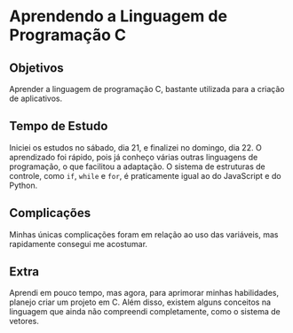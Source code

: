 # Aprendendo a Linguagem de Programação C

## Objetivos
Aprender a linguagem de programação C, bastante utilizada para a criação de aplicativos.

## Tempo de Estudo
Iniciei os estudos no sábado, dia 21, e finalizei no domingo, dia 22. O aprendizado foi rápido, pois já conheço várias outras linguagens de programação, o que facilitou a adaptação. O sistema de estruturas de controle, como `if`, `while` e `for`, é praticamente igual ao do JavaScript e do Python.

## Complicações
Minhas únicas complicações foram em relação ao uso das variáveis, mas rapidamente consegui me acostumar.

## Extra
Aprendi em pouco tempo, mas agora, para aprimorar minhas habilidades, planejo criar um projeto em C. Além disso, existem alguns conceitos na linguagem que ainda não compreendi completamente, como o sistema de vetores.

